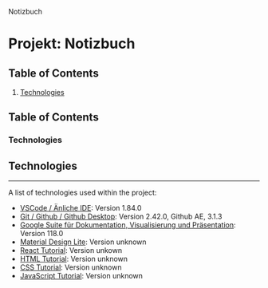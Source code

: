 Notizbuch

# Projekt: Notizbuch

## Table of Contents
1. [Technologies](#technologies) 

## Table of Contents
<a Notizbuch="technologies"></a>
### Technologies

## Technologies
***
A list of technologies used within the project:
* [VSCode / Änliche IDE](https://code.visualstudio.com/): Version 1.84.0
* [Git / Github / Github Desktop](https://github.com/EMSCOOL/Notizbuch/blob/Konstantin-JavaScript/README.md): Version 2.42.0, Github AE, 3.1.3
* [Google Suite für Dokumentation, Visualisierung und Präsentation](Google-Apps): Version 118.0
* [Material Design Lite](https://getmdl.io/components/index.html#toggles-section): Version unknown
* [React Tutorial](https://reactjs.org/tutorial/tutorial.html): Version unkown
* [HTML Tutorial](https//www.w3schools.com/html): Version unknown
* [CSS Tutorial](https//www.w3schools.com/css): Version unknown
* [JavaScript Tutorial](https://www.w3schools.com/js): Version unknown